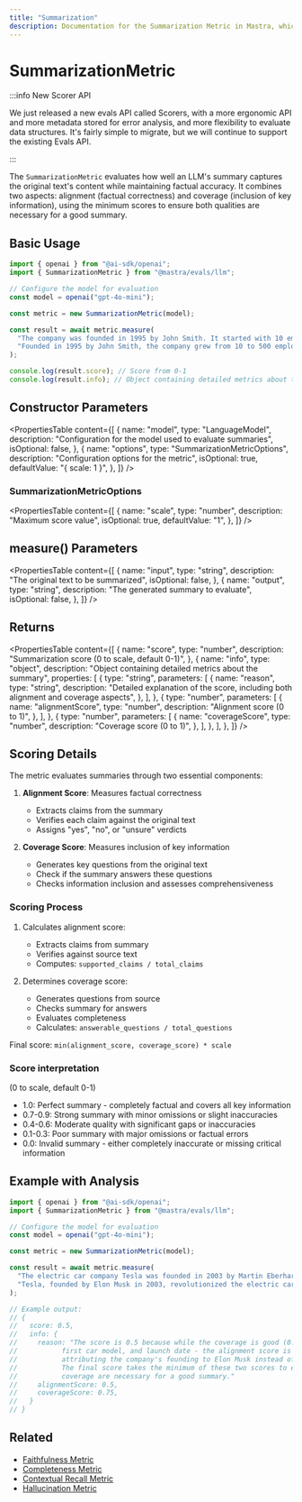 ```yaml
---
title: "Summarization"
description: Documentation for the Summarization Metric in Mastra, which evaluates the quality of LLM-generated summaries for content and factual accuracy.
---
```


# SummarizationMetric

:::info New Scorer API

We just released a new evals API called Scorers, with a more ergonomic API and more metadata stored for error analysis, and more flexibility to evaluate data structures. It's fairly simple to migrate, but we will continue to support the existing Evals API.

:::

The `SummarizationMetric` evaluates how well an LLM's summary captures the original text's content while maintaining factual accuracy. It combines two aspects: alignment (factual correctness) and coverage (inclusion of key information), using the minimum scores to ensure both qualities are necessary for a good summary.

## Basic Usage

```typescript
import { openai } from "@ai-sdk/openai";
import { SummarizationMetric } from "@mastra/evals/llm";

// Configure the model for evaluation
const model = openai("gpt-4o-mini");

const metric = new SummarizationMetric(model);

const result = await metric.measure(
  "The company was founded in 1995 by John Smith. It started with 10 employees and grew to 500 by 2020. The company is based in Seattle.",
  "Founded in 1995 by John Smith, the company grew from 10 to 500 employees by 2020.",
);

console.log(result.score); // Score from 0-1
console.log(result.info); // Object containing detailed metrics about the summary
```

## Constructor Parameters

<PropertiesTable
content={[
{
name: "model",
type: "LanguageModel",
description: "Configuration for the model used to evaluate summaries",
isOptional: false,
},
{
name: "options",
type: "SummarizationMetricOptions",
description: "Configuration options for the metric",
isOptional: true,
defaultValue: "{ scale: 1 }",
},
]}
/>

### SummarizationMetricOptions

<PropertiesTable
content={[
{
name: "scale",
type: "number",
description: "Maximum score value",
isOptional: true,
defaultValue: "1",
},
]}
/>

## measure() Parameters

<PropertiesTable
content={[
{
name: "input",
type: "string",
description: "The original text to be summarized",
isOptional: false,
},
{
name: "output",
type: "string",
description: "The generated summary to evaluate",
isOptional: false,
},
]}
/>

## Returns

<PropertiesTable
content={[
{
name: "score",
type: "number",
description: "Summarization score (0 to scale, default 0-1)",
},
{
name: "info",
type: "object",
description: "Object containing detailed metrics about the summary",
properties: [
{
type: "string",
parameters: [
{
name: "reason",
type: "string",
description:
"Detailed explanation of the score, including both alignment and coverage aspects",
},
],
},
{
type: "number",
parameters: [
{
name: "alignmentScore",
type: "number",
description: "Alignment score (0 to 1)",
},
],
},
{
type: "number",
parameters: [
{
name: "coverageScore",
type: "number",
description: "Coverage score (0 to 1)",
},
],
},
],
},
]}
/>

## Scoring Details

The metric evaluates summaries through two essential components:

1. **Alignment Score**: Measures factual correctness
   - Extracts claims from the summary
   - Verifies each claim against the original text
   - Assigns "yes", "no", or "unsure" verdicts

2. **Coverage Score**: Measures inclusion of key information
   - Generates key questions from the original text
   - Check if the summary answers these questions
   - Checks information inclusion and assesses comprehensiveness

### Scoring Process

1. Calculates alignment score:
   - Extracts claims from summary
   - Verifies against source text
   - Computes: `supported_claims / total_claims`

2. Determines coverage score:
   - Generates questions from source
   - Checks summary for answers
   - Evaluates completeness
   - Calculates: `answerable_questions / total_questions`

Final score: `min(alignment_score, coverage_score) * scale`

### Score interpretation

(0 to scale, default 0-1)

- 1.0: Perfect summary - completely factual and covers all key information
- 0.7-0.9: Strong summary with minor omissions or slight inaccuracies
- 0.4-0.6: Moderate quality with significant gaps or inaccuracies
- 0.1-0.3: Poor summary with major omissions or factual errors
- 0.0: Invalid summary - either completely inaccurate or missing critical information

## Example with Analysis

```typescript
import { openai } from "@ai-sdk/openai";
import { SummarizationMetric } from "@mastra/evals/llm";

// Configure the model for evaluation
const model = openai("gpt-4o-mini");

const metric = new SummarizationMetric(model);

const result = await metric.measure(
  "The electric car company Tesla was founded in 2003 by Martin Eberhard and Marc Tarpenning. Elon Musk joined in 2004 as the largest investor and became CEO in 2008. The company's first car, the Roadster, was launched in 2008.",
  "Tesla, founded by Elon Musk in 2003, revolutionized the electric car industry starting with the Roadster in 2008.",
);

// Example output:
// {
//   score: 0.5,
//   info: {
//     reason: "The score is 0.5 because while the coverage is good (0.75) - mentioning the founding year,
//           first car model, and launch date - the alignment score is lower (0.5) due to incorrectly
//           attributing the company's founding to Elon Musk instead of Martin Eberhard and Marc Tarpenning.
//           The final score takes the minimum of these two scores to ensure both factual accuracy and
//           coverage are necessary for a good summary."
//     alignmentScore: 0.5,
//     coverageScore: 0.75,
//   }
// }
```

## Related

- [Faithfulness Metric](./faithfulness)
- [Completeness Metric](./completeness)
- [Contextual Recall Metric](./contextual-recall)
- [Hallucination Metric](./hallucination)
